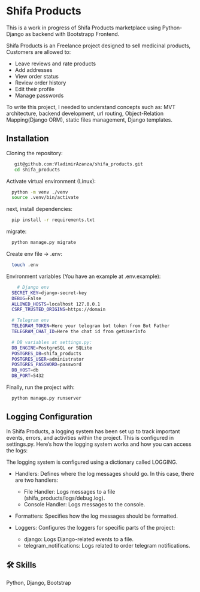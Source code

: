 
# Shifa Products

This is a work in progress of Shifa Products marketplace using Python-Django as backend with Bootstrapp Frontend.

Shifa Products is an Freelance project designed to sell medicinal products, Customers are allowed to:
  - Leave reviews and rate products
  - Add addresses
  - View order status
  - Review order history
  - Edit their profile
  - Manage passwords

To write this project, I needed to understand concepts such as: MVT architecture, backend development, url routing, Object-Relation Mapping(Django ORM), static files management, Django templates.


## Installation

Cloning the repository:

```bash
   git@github.com:VladimirAzanza/shifa_products.git
   cd shifa_products
```

Activate virtual environment (Linux):

```bash
  python -m venv ./venv
  source .venv/bin/activate
```
next, install dependencies:
```bash
  pip install -r requirements.txt
```
migrate:
```bash
  python manage.py migrate
```
Create env file -> .env:
```bash
  touch .env
```
Environment variables (You have an example at .env.example):
```bash
    # Django env
  SECRET_KEY=django-secret-key
  DEBUG=False
  ALLOWED_HOSTS=localhost 127.0.0.1
  CSRF_TRUSTED_ORIGINS=https://domain

  # Telegram env
  TELEGRAM_TOKEN=Here your telegram bot token from Bot Father
  TELEGRAM_CHAT_ID=Here the chat id from getUserInfo

  # DB variables at settings.py:
  DB_ENGINE=PostgreSQL or SQLite
  POSTGRES_DB=shifa_products
  POSTGRES_USER=administrator
  POSTGRES_PASSWORD=password
  DB_HOST=db
  DB_PORT=5432
```
Finally, run the project with:
```bash
  python manage.py runserver
```

## Logging Configuration

In Shifa Products, a logging system has been set up to track important events, errors, and activities within the project. This is configured in settings.py. Here’s how the logging system works and how you can access the logs:

The logging system is configured using a dictionary called LOGGING. 

- Handlers: Defines where the log messages should go. In this case, there are two handlers:

  - File Handler: Logs messages to a file (shifa_products/logs/debug.log).
  - Console Handler: Logs messages to the console.

- Formatters: Specifies how the log messages should be formatted.
- Loggers: Configures the loggers for specific parts of the project:

  - django: Logs Django-related events to a file.
  - telegram_notifications: Logs related to order telegram notifications.

## 🛠 Skills
Python, Django, Bootstrap
